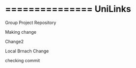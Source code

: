 
===============
UniLinks
===============

Group Project Repository

Making change

Change2

Local Brnach Change

checking commit
